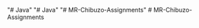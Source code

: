 "# Java" 
"# Java" 
"# MR-Chibuzo-Assignments" 
#   M R - C h i b u z o - A s s i g n m e n t s  
 